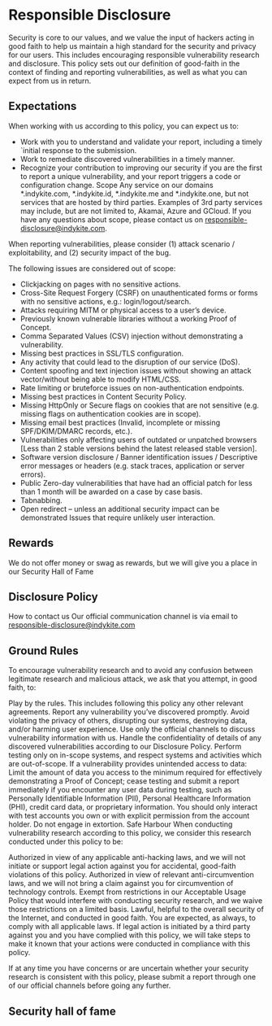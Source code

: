 # Responsible Disclosure

Security is core to our values, and we value the input of hackers acting in good
faith to help us maintain a high standard for the security and privacy
for our users. This includes encouraging responsible vulnerability research and
disclosure. This policy sets out our definition of good-faith in the context of
finding and reporting vulnerabilities, as well as what you can expect
from us in return.

## Expectations

When working with us according to this policy, you can expect us to:

* Work with you to understand and validate your report, including a timely `initial response to the submission.
* Work to remediate discovered vulnerabilities in a timely manner.
* Recognize your contribution to improving our security if you are the first to report a unique vulnerability, and your report triggers a code or configuration change.
  Scope
  Any service on our domains *.indykite.com, *.indykite.id, *.indykite.me and *.indykite.one,
  but not services that are hosted by third parties. Examples of 3rd party services may include, but are not limited to,
  Akamai, Azure and GCloud. If you have any questions about scope,
  please contact us on [responsible-disclosure@indykite.com](mailto:responsible-disclosure@indykite.com).

When reporting vulnerabilities, please consider (1) attack scenario / exploitability, and (2) security impact of the bug.

The following issues are considered out of scope:

* Clickjacking on pages with no sensitive actions.
* Cross-Site Request Forgery (CSRF) on unauthenticated forms or forms with no sensitive actions, e.g.: login/logout/search.
* Attacks requiring MITM or physical access to a user’s device.
* Previously known vulnerable libraries without a working Proof of Concept.
* Comma Separated Values (CSV) injection without demonstrating a vulnerability.
* Missing best practices in SSL/TLS configuration.
* Any activity that could lead to the disruption of our service (DoS).
* Content spoofing and text injection issues without showing an attack vector/without being able to modify HTML/CSS.
* Rate limiting or bruteforce issues on non-authentication endpoints.
* Missing best practices in Content Security Policy.
* Missing HttpOnly or Secure flags on cookies that are not sensitive (e.g. missing flags on authentication cookies are in scope).
* Missing email best practices (Invalid, incomplete or missing SPF/DKIM/DMARC records, etc.).
* Vulnerabilities only affecting users of outdated or unpatched browsers [Less than 2 stable versions behind the latest released stable version].
* Software version disclosure / Banner identification issues / Descriptive error messages or headers (e.g. stack traces, application or server errors).
* Public Zero-day vulnerabilities that have had an official patch for less than 1 month will be awarded on a case by case basis.
* Tabnabbing.
* Open redirect – unless an additional security impact can be demonstrated
  Issues that require unlikely user interaction.

## Rewards

We do not offer money or swag as rewards, but we will give you a place in our Security Hall of Fame

## Disclosure Policy

How to contact us
Our official communication channel is via email to [responsible-disclosure@indykite.com](mailto:responsible-disclosure@indykite.com)

## Ground Rules

To encourage vulnerability research and to avoid any confusion between legitimate research and malicious attack,
we ask that you attempt, in good faith, to:

Play by the rules. This includes following this policy any other relevant agreements.
Report any vulnerability you’ve discovered promptly.
Avoid violating the privacy of others, disrupting our systems, destroying data, and/or harming user experience.
Use only the official channels to discuss vulnerability information with us.
Handle the confidentiality of details of any discovered vulnerabilities according to our Disclosure Policy.
Perform testing only on in-scope systems, and respect systems and activities which are out-of-scope.
If a vulnerability provides unintended access to data: Limit the amount of data you access to the minimum required
for effectively demonstrating a Proof of Concept; cease testing and submit a report immediately if you encounter
any user data during testing, such as Personally Identifiable Information (PII), Personal Healthcare Information (PHI),
credit card data, or proprietary information.
You should only interact with test accounts you own or with explicit permission from the account holder.
Do not engage in extortion.
Safe Harbour
When conducting vulnerability research according to this policy, we consider this research conducted under this policy to be:

Authorized in view of any applicable anti-hacking laws, and we will not initiate or support legal action against
you for accidental, good-faith violations of this policy.
Authorized in view of relevant anti-circumvention laws, and we will not bring a claim against you for
circumvention of technology controls.
Exempt from restrictions in our Acceptable Usage Policy that would interfere with conducting security research,
and we waive those restrictions on a limited basis.
Lawful, helpful to the overall security of the Internet, and conducted in good faith.
You are expected, as always, to comply with all applicable laws. If legal action is initiated by a third party against
you and you have complied with this policy, we will take steps to make it known that your actions were conducted in
compliance with this policy.

If at any time you have concerns or are uncertain whether your security research is consistent with this policy,
please submit a report through one of our official channels before going any further.

## Security hall of fame

